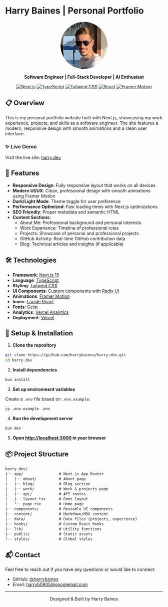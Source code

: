 # Harry Baines | Personal Portfolio

<div align="center">
  <img src="public/images/profile/me.jpeg" alt="Harry Baines" width="150" style="border-radius: 50%;" />
  <p><strong>Software Engineer | Full-Stack Developer | AI Enthusiast</strong></p>
  
  [![Next.js](https://img.shields.io/badge/Next.js-000000?style=for-the-badge&logo=next.js&logoColor=white)](https://nextjs.org/)
  [![TypeScript](https://img.shields.io/badge/TypeScript-3178C6?style=for-the-badge&logo=typescript&logoColor=white)](https://www.typescriptlang.org/)
  [![Tailwind CSS](https://img.shields.io/badge/Tailwind_CSS-38B2AC?style=for-the-badge&logo=tailwind-css&logoColor=white)](https://tailwindcss.com/)
  [![React](https://img.shields.io/badge/React-61DAFB?style=for-the-badge&logo=react&logoColor=black)](https://reactjs.org/)
  [![Framer Motion](https://img.shields.io/badge/Framer_Motion-0055FF?style=for-the-badge&logo=framer&logoColor=white)](https://www.framer.com/motion/)
</div>

## 📋 Overview

This is my personal portfolio website built with Next.js, showcasing my work experience, projects, and skills as a software engineer. The site features a modern, responsive design with smooth animations and a clean user interface.

### ✨ Live Demo

Visit the live site: [harry.dev](https://harry.dev)

## 🚀 Features

- **Responsive Design**: Fully responsive layout that works on all devices
- **Modern UI/UX**: Clean, professional design with smooth animations using Framer Motion
- **Dark/Light Mode**: Theme toggle for user preference
- **Performance Optimized**: Fast loading times with Next.js optimizations
- **SEO Friendly**: Proper metadata and semantic HTML
- **Content Sections**:
  - About Me: Professional background and personal interests
  - Work Experience: Timeline of professional roles
  - Projects: Showcase of personal and professional projects
  - GitHub Activity: Real-time GitHub contribution data
  - Blog: Technical articles and insights (if applicable)

## 🛠️ Technologies

- **Framework**: [Next.js 15](https://nextjs.org/)
- **Language**: [TypeScript](https://www.typescriptlang.org/)
- **Styling**: [Tailwind CSS](https://tailwindcss.com/)
- **UI Components**: Custom components with [Radix UI](https://www.radix-ui.com/)
- **Animations**: [Framer Motion](https://www.framer.com/motion/)
- **Icons**: [Lucide React](https://lucide.dev/)
- **Fonts**: [Geist](https://vercel.com/font)
- **Analytics**: [Vercel Analytics](https://vercel.com/analytics)
- **Deployment**: [Vercel](https://vercel.com/)

## 🔧 Setup & Installation

1. **Clone the repository**

```bash
git clone https://github.com/harrybaines/harry.dev.git
cd harry.dev
```

2. **Install dependencies**

```bash
bun install
```

3. **Set up environment variables**

Create a `.env` file based on `.env.example`:

```bash
cp .env.example .env
```

4. **Run the development server**

```bash
bun dev
```

5. **Open [http://localhost:3000](http://localhost:3000) in your browser**

## 📦 Project Structure

```
harry.dev/
├── app/                # Next.js App Router
│   ├── about/          # About page
│   ├── blog/           # Blog section
│   ├── work/           # Work & projects page
│   ├── api/            # API routes
│   ├── layout.tsx      # Root layout
│   └── page.tsx        # Home page
├── components/         # Reusable UI components
├── content/            # Markdown/MDX content
├── data/               # Data files (projects, experience)
├── hooks/              # Custom React hooks
├── lib/                # Utility functions
├── public/             # Static assets
└── styles/             # Global styles
```

## 📬 Contact

Feel free to reach out if you have any questions or would like to connect:

- GitHub: [@harrybaines](https://github.com/harrybaines)
- Email: [harryb0905@googlemail.com](mailto:harryb0905@googlemail.com)

---

<div align="center">
  <p>Designed & Built by Harry Baines</p>
</div>
